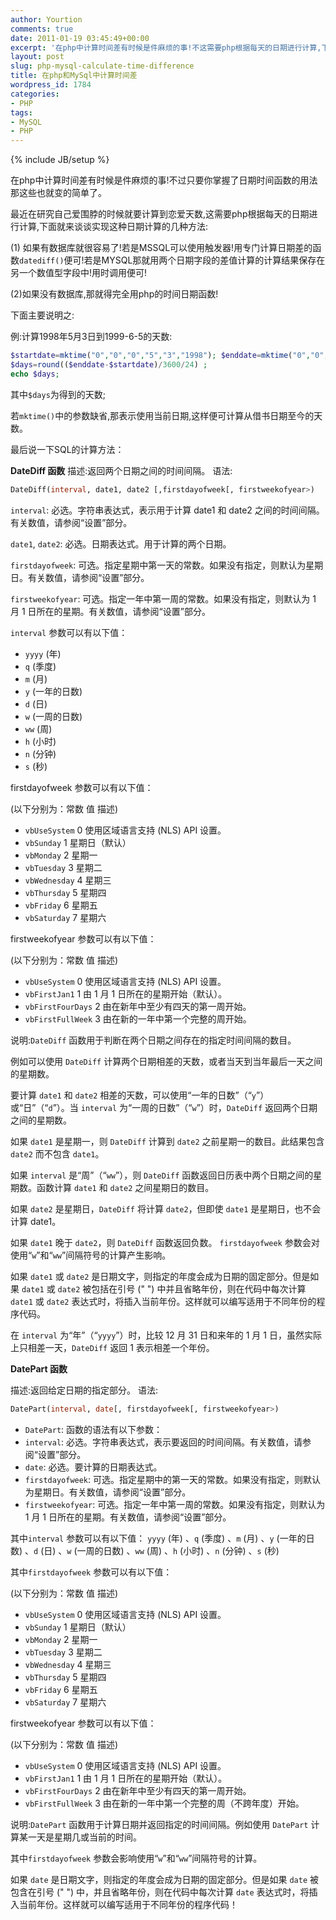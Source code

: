 ```yaml
---
author: Yourtion
comments: true
date: 2011-01-19 03:45:49+00:00
excerpt: '在php中计算时间差有时候是件麻烦的事!不这需要php根据每天的日期进行计算,下面就来谈谈实现这种日期计算的几种方法:'
layout: post
slug: php-mysql-calculate-time-difference
title: 在php和MySql中计算时间差
wordpress_id: 1784
categories:
- PHP
tags:
- MySQL
- PHP
---
```

{% include JB/setup %}

在php中计算时间差有时候是件麻烦的事!不过只要你掌握了日期时间函数的用法那这些也就变的简单了。

最近在研究自己爱围脖的时候就要计算到恋爱天数,这需要php根据每天的日期进行计算,下面就来谈谈实现这种日期计算的几种方法:

(1) 如果有数据库就很容易了!若是MSSQL可以使用触发器!用专门计算日期差的函数```datediff()```便可!若是MYSQL那就用两个日期字段的差值计算的计算结果保存在另一个数值型字段中!用时调用便可!

(2)如果没有数据库,那就得完全用php的时间日期函数!

下面主要说明之:   

例:计算1998年5月3日到1999-6-5的天数:

```php
$startdate=mktime("0","0","0","5","3","1998"); $enddate=mktime("0","0","0","6","5","1999"); //所得到的值为从1970-1-1到参数时间的总秒数结果是整数.那么下面的代码就好编多了
$days=round(($enddate-$startdate)/3600/24) ;
echo $days;
```

其中```$days```为得到的天数;

若```mktime()```中的参数缺省,那表示使用当前日期,这样便可计算从借书日期至今的天数。

最后说一下SQL的计算方法：

**DateDiff 函数**
描述:返回两个日期之间的时间间隔。
语法:

```sql
DateDiff(interval, date1, date2 [,firstdayofweek[, firstweekofyear>)
```

```interval```: 必选。字符串表达式，表示用于计算 date1 和 date2 之间的时间间隔。有关数值，请参阅“设置”部分。

```date1```, ```date2```: 必选。日期表达式。用于计算的两个日期。

```firstdayofweek```: 可选。指定星期中第一天的常数。如果没有指定，则默认为星期日。有关数值，请参阅“设置”部分。

```firstweekofyear```: 可选。指定一年中第一周的常数。如果没有指定，则默认为 1 月 1 日所在的星期。有关数值，请参阅“设置”部分。

```interval``` 参数可以有以下值：

* ```yyyy``` (年) 
* ```q``` (季度) 
* ```m``` (月) 
* ```y``` (一年的日数) 
* ```d``` (日) 
* ```w``` (一周的日数) 
* ```ww``` (周) 
* ```h``` (小时)
* ```n``` (分钟) 
* ```s``` (秒)

firstdayofweek 参数可以有以下值：

 (以下分别为：常数 值 描述)
 
* ```vbUseSystem``` 0 使用区域语言支持 (NLS) API 设置。
* ```vbSunday``` 1 星期日（默认）
* ```vbMonday``` 2 星期一
* ```vbTuesday``` 3 星期二
* ```vbWednesday``` 4 星期三
* ```vbThursday``` 5 星期四
* ```vbFriday``` 6 星期五
* ```vbSaturday``` 7 星期六

firstweekofyear 参数可以有以下值：

(以下分别为：常数 值 描述)

* ```vbUseSystem``` 0 使用区域语言支持 (NLS) API 设置。
* ```vbFirstJan1``` 1 由 1 月 1 日所在的星期开始（默认）。
* ```vbFirstFourDays``` 2 由在新年中至少有四天的第一周开始。
* ```vbFirstFullWeek``` 3 由在新的一年中第一个完整的周开始。

说明:```DateDiff``` 函数用于判断在两个日期之间存在的指定时间间隔的数目。

例如可以使用 ```DateDiff``` 计算两个日期相差的天数，或者当天到当年最后一天之间的星期数。

要计算 ```date1``` 和 ```date2``` 相差的天数，可以使用“一年的日数”（“```y```”）或“日”（“```d```”）。当 ```interval``` 为“一周的日数”（“```w```”）时，```DateDiff``` 返回两个日期之间的星期数。

如果 ```date1``` 是星期一，则 ```DateDiff``` 计算到 ```date2``` 之前星期一的数目。此结果包含 ```date2``` 而不包含 ```date1```。

如果 ```interval``` 是“周”（“```ww```”），则 ```DateDiff``` 函数返回日历表中两个日期之间的星期数。函数计算 ```date1``` 和 ```date2``` 之间星期日的数目。

如果 ```date2``` 是星期日，```DateDiff``` 将计算 ```date2```，但即使 ```date1``` 是星期日，也不会计算 date1。

如果 ```date1``` 晚于 ```date2```，则 ```DateDiff``` 函数返回负数。
```firstdayofweek``` 参数会对使用“```w```”和“```ww```”间隔符号的计算产生影响。

如果 ```date1``` 或 ```date2``` 是日期文字，则指定的年度会成为日期的固定部分。但是如果 ```date1``` 或 ```date2``` 被包括在引号 (" ") 中并且省略年份，则在代码中每次计算 ```date1``` 或 ```date2``` 表达式时，将插入当前年份。这样就可以编写适用于不同年份的程序代码。

在 ```interval``` 为“年”（“```yyyy```”）时，比较 12 月 31 日和来年的 1 月 1 日，虽然实际上只相差一天，```DateDiff``` 返回 1 表示相差一个年份。

**DatePart 函数**

描述:返回给定日期的指定部分。
语法:

```sql
DatePart(interval, date[, firstdayofweek[, firstweekofyear>)
```

- ```DatePart```: 函数的语法有以下参数：
- ```interval```: 必选。字符串表达式，表示要返回的时间间隔。有关数值，请参阅“设置”部分。
- ```date```: 必选。要计算的日期表达式。
- ```firstdayofweek```: 可选。指定星期中的第一天的常数。如果没有指定，则默认为星期日。有关数值，请参阅“设置”部分。
- ```firstweekofyear```: 可选。指定一年中第一周的常数。如果没有指定，则默认为 1 月 1 日所在的星期。有关数值，请参阅“设置”部分。

其中```interval``` 参数可以有以下值：
```yyyy``` (年) 、```q``` (季度) 、```m``` (月) 、```y``` (一年的日数) 、```d``` (日) 、```w``` (一周的日数) 、```ww``` (周) 、```h``` (小时) 、```n``` (分钟) 、```s``` (秒)

其中```firstdayofweek``` 参数可以有以下值：

(以下分别为：常数 值 描述)

* ```vbUseSystem``` 0 使用区域语言支持 (NLS) API 设置。
* ```vbSunday``` 1 星期日（默认）
* ```vbMonday``` 2 星期一
* ```vbTuesday``` 3 星期二
* ```vbWednesday``` 4 星期三
* ```vbThursday``` 5 星期四
* ```vbFriday``` 6 星期五
* ```vbSaturday``` 7 星期六

firstweekofyear 参数可以有以下值：

(以下分别为：常数 值 描述)

- ```vbUseSystem``` 0 使用区域语言支持 (NLS) API 设置。
- ```vbFirstJan1``` 1 由 1 月 1 日所在的星期开始（默认）。
- ```vbFirstFourDays``` 2 由在新年中至少有四天的第一周开始。
- ```vbFirstFullWeek``` 3 由在新的一年中第一个完整的周（不跨年度）开始。

说明:```DatePart``` 函数用于计算日期并返回指定的时间间隔。例如使用 ```DatePart``` 计算某一天是星期几或当前的时间。

其中```firstdayofweek``` 参数会影响使用“```w```”和“```ww```”间隔符号的计算。

如果 ```date``` 是日期文字，则指定的年度会成为日期的固定部分。但是如果 ```date``` 被包含在引号 (" ") 中，并且省略年份，则在代码中每次计算 ```date``` 表达式时，将插入当前年份。这样就可以编写适用于不同年份的程序代码！
